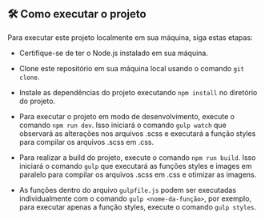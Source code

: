 ## 🛠️ Como executar o projeto
Para executar este projeto localmente em sua máquina, siga estas etapas:

- Certifique-se de ter o Node.js instalado em sua máquina.

- Clone este repositório em sua máquina local usando o comando ``git clone``.

- Instale as dependências do projeto executando ``npm install`` no diretório do projeto.

- Para executar o projeto em modo de desenvolvimento, execute o comando ``npm run dev``. Isso iniciará o comando ``gulp watch`` que observará as alterações nos arquivos .scss e executará a função styles para compilar os arquivos .scss em .css.

- Para realizar a build do projeto, execute o comando ``npm run build``. Isso iniciará o comando ``gulp`` que executará as funções styles e images em paralelo para compilar os arquivos .scss em .css e otimizar as imagens.

- As funções dentro do arquivo ``gulpfile.js`` podem ser executadas individualmente com o comando ``gulp <nome-da-função>``, por exemplo, para executar apenas a função styles, execute o comando ``gulp styles``.

